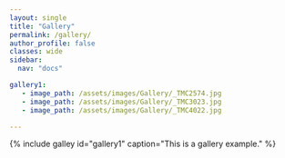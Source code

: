 ```yaml
---
layout: single
title: "Gallery"
permalink: /gallery/
author_profile: false
classes: wide
sidebar:
  nav: "docs"

gallery1:
   - image_path: /assets/images/Gallery/_TMC2574.jpg
   - image_path: /assets/images/Gallery/_TMC3023.jpg
   - image_path: /assets/images/Gallery/_TMC4022.jpg

---
```

{% include galley id="gallery1" caption="This is a gallery example." %}


